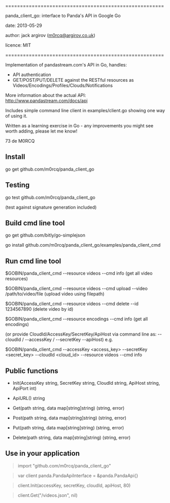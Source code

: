 ======================================================

panda_client_go: interface to Panda's API in Google Go

date: 2013-05-29

author: jack argirov (m0rcq@argirov.co.uk)

licence: MIT

======================================================

Implementation of pandastream.com's API in Go, handles:

* API authentication
* GET/POST/PUT/DELETE against the RESTful resources as Videos/Encodings/Profiles/Clouds/Notifications

More information about the actual API: <http://www.pandastream.com/docs/api>

Includes simple command line client in examples/client.go showing one way of using it. 

Written as a learning exercise in Go - any improvements you might see worth adding, please let me know!

73 de M0RCQ

Install
-------

go get github.com/m0rcq/panda_client_go


Testing
-------
go test github.com/m0rcq/panda_client_go

(test against signature generation included)


Build cmd line tool
-------------------
go get github.com/bitly/go-simplejson

go install github.com/m0rcq/panda_client_go/examples/panda_client_cmd


Run cmd line tool
-----------------

$GOBIN/panda_client_cmd --resource videos --cmd info
(get all video resources)

$GOBIN/panda_client_cmd --resource videos --cmd upload --video /path/to/video/file
(upload video using filepath)

$GOBIN/panda_client_cmd --resource videos --cmd delete --id 1234567890
(delete video by id)

$GOBIN/panda_client_cmd --resource encodings --cmd info
(get all encodings)

(or provide CloudId/AccessKey/SecretKey/ApiHost via command line as: --cloudId / --accessKey / --secretKey --apiHost) e.g.

$GOBIN/panda_client_cmd --accessKey <access_key> --secretKey <secret_key> --cloudId <cloud_id> --resource videos --cmd info

Public functions
----------------

- Init(AccessKey string, SecretKey string, CloudId string, ApiHost string, ApiPort int)

- ApiURL() string
- Get(path string, data map[string]string) (string, error)
- Post(path string, data map[string]string) (string, error)
- Put(path string, data map[string]string) (string, error)
- Delete(path string, data map[string]string) (string, error)

Use in your application
-----------------------

> import "github.com/m0rcq/panda_client_go"

> var client panda.PandaApiInterface = &panda.PandaApi{}                       

> client.Init(accessKey, secretKey, cloudId, apiHost, 80) 

> client.Get("/videos.json", nil)
